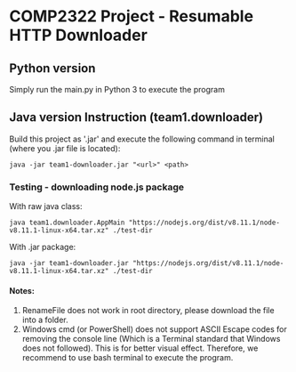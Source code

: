 # COMP2322 Project - Resumable HTTP Downloader

## Python version

Simply run the main.py in Python 3 to execute the program

## Java version Instruction (team1.downloader)

Build this project as '.jar' and execute the following command in terminal (where you .jar file is located):
```
java -jar team1-downloader.jar "<url>" <path>
```

### Testing - downloading node.js package

With raw java class:
```
java team1.downloader.AppMain "https://nodejs.org/dist/v8.11.1/node-v8.11.1-linux-x64.tar.xz" ./test-dir
```

With .jar package:
```
java -jar team1-downloader.jar "https://nodejs.org/dist/v8.11.1/node-v8.11.1-linux-x64.tar.xz" ./test-dir
```

#### Notes:

1. RenameFile does not work in root directory, please download the file into a folder.
2. Windows cmd (or PowerShell) does not support ASCII Escape codes for removing the console line (Which is a Terminal standard that Windows does not followed). This is for better visual effect. Therefore, we recommend to use bash terminal to execute the program.


